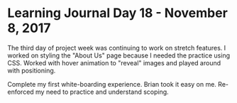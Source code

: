 # Learning Journal Day 18 - November 8, 2017

The third day of project week was continuing to work on stretch features.  I worked on styling the "About Us" page because I needed the practice using CSS.  Worked with hover animation to "reveal" images and played around with positioning.

Complete my first white-boarding experience.  Brian took it easy on me.  Re-enforced my need to practice and understand scoping.